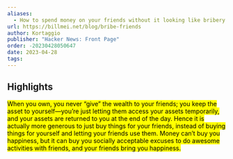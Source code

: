 ```yaml
---
aliases:
  - How to spend money on your friends without it looking like bribery
url: https://billmei.net/blog/bribe-friends
author: Kortaggio
publisher: "Hacker News: Front Page"
order: -20230428050647
date: 2023-04-28
tags:
---
```


## Highlights
<mark>When you own, you never “give” the wealth to your friends; you keep the asset to yourself—you’re just letting them access your assets temporarily, and your assets are returned to you at the end of the day. Hence it is actually more generous to just buy things for your friends, instead of buying things for yourself and letting your friends use them. Money can’t buy you happiness, but it can buy you socially acceptable excuses to do awesome activities with friends, and your friends bring you happiness.</mark>

